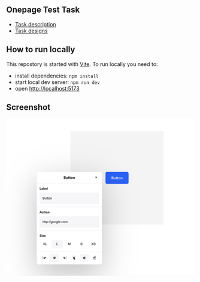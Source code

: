 ## Onepage Test Task

- [Task description](https://onepageio.notion.site/Onepage-Test-Task-80af81b394e843839b860ecae121b6f1#007c59ef82ca478b823931821da5c3c1)
- [Task designs](https://www.figma.com/file/y55sGKIFRTdINp3LgQMNrE/FE-engineer-%2F-Test?type=design&node-id=1-146&mode=design&t=kaGVZvfO2o9KetxS-0)

## How to run locally

This repostory is started with [Vite](https://vitejs.dev/).
To run locally you need to:

- install dependencies: `npm install`
- start local dev server: `npm run dev`
- open [http://localhost:5173](http://localhost:5173/)

## Screenshot

![Windy Particles](./public/screenshot.png)
